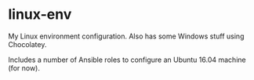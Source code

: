 # linux-env

My Linux environment configuration. Also has some Windows stuff using Chocolatey. 

Includes a number of Ansible roles to configure an Ubuntu 16.04 machine (for now).

